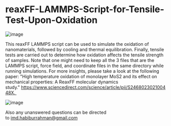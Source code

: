 # reaxFF-LAMMPS-Script-for-Tensile-Test-Upon-Oxidation
![image](https://user-images.githubusercontent.com/96934016/181690279-3b97adb8-75b5-4604-952d-9224c6df45bd.png)


This reaxFF LAMMPS script can be used to simulate the oxidation of nanomaterials, followed by cooling and thermal equilibration. Finally, tensile tests are carried out to determine how oxidation affects the tensile strength of samples. Note that one might need to keep all the 3 files that are the LAMMPS script, force field, and coordinate files in the same directory while running simulations. For more insights, please take a look at the following paper: "High temperature oxidation of monolayer MoS2 and its effect on mechanical properties: A ReaxFF molecular dynamics study." https://www.sciencedirect.com/science/article/pii/S246802302100448X. 

![image](https://user-images.githubusercontent.com/96934016/181690306-ec82f054-eab5-49b9-bda4-0a7d25ba5490.png)


Also any unanswered questions can be directed to imd.habiburrahman@gmail.com
